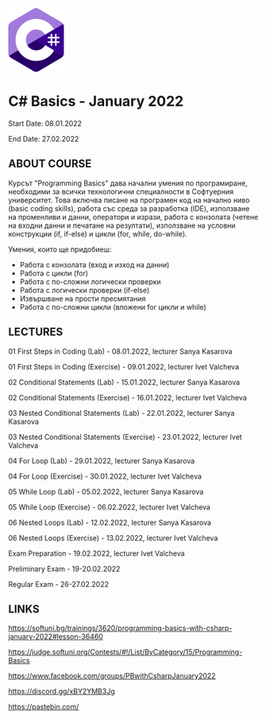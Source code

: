 <picture>
  <img alt="C# Logo" src="CSharp.svg">
</picture>



# C# Basics - January 2022

Start Date: 08.01.2022

End Date: 27.02.2022


## ABOUT COURSE 


Курсът "Programming Basics" дава начални умения по програмиране, необходими за всички технологични специалности в Софтуерния университет. Това включва писане на програмен код на начално ниво (basic coding skills), работа със среда за разработка (IDE), използване на променливи и данни, оператори и изрази, работа с конзолата (четене на входни данни и печатане на резултати), използване на условни конструкции (if, if-else) и цикли (for, while, do-while).

Умения, които ще придобиеш:
- Работа с конзолата (вход и изход на данни)
- Работа с цикли (for)
- Работа с по-сложни логически проверки
- Работа с логически проверки (if-else)
- Извършване на прости пресмятания
- Работа с по-сложни цикли (вложени for цикли и while)


## LECTURES 

01 First Steps in Coding (Lab) - 08.01.2022, lecturer Sanya Kasarova 

01 First Steps in Coding (Exercise) - 09.01.2022, lecturer Ivet Valcheva 


02 Conditional Statements (Lab) - 15.01.2022, lecturer Sanya Kasarova

02 Conditional Statements (Exercise) - 16.01.2022, lecturer Ivet Valcheva


03 Nested Conditional Statements (Lab) - 22.01.2022, lecturer Sanya Kasarova

03 Nested Conditional Statements (Exercise) - 23.01.2022, lecturer Ivet Valcheva


04 For Loop (Lab) - 29.01.2022, lecturer Sanya Kasarova

04 For Loop (Exercise) - 30.01.2022, lecturer Ivet Valcheva


05 While Loop (Lab) - 05.02.2022, lecturer Sanya Kasarova

05 While Loop (Exercise) - 06.02.2022, lecturer Ivet Valcheva


06 Nested Loops (Lab) - 12.02.2022, lecturer Sanya Kasarova

06 Nested Loops (Exercise) - 13.02.2022, lecturer Ivet Valcheva


Exam Preparation - 19.02.2022, lecturer Ivet Valcheva

Preliminary Exam - 19-20.02.2022

Regular Exam - 26-27.02.2022


## LINKS 


https://softuni.bg/trainings/3620/programming-basics-with-csharp-january-2022#lesson-36460

https://judge.softuni.org/Contests/#!/List/ByCategory/15/Programming-Basics

https://www.facebook.com/groups/PBwithCsharpJanuary2022

https://discord.gg/xBY2YMB3Jg

https://pastebin.com/

